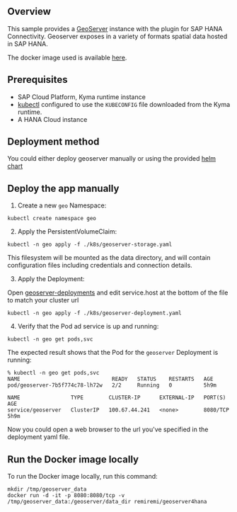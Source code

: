 ## Overview

This sample provides a [GeoServer](https://www.geoserver.org) instance with the plugin for SAP HANA Connectivity. Geoserver exposes in a variety of formats spatial data hosted in SAP HANA.

The docker image used is available [here](https://github.com/remi-sap/geoserver4hana/blob/master/Dockerfile). 

## Prerequisites

- SAP Cloud Platform, Kyma runtime instance
- [kubectl](https://kubernetes.io/docs/tasks/tools/install-kubectl/) configured to use the `KUBECONFIG` file downloaded from the Kyma runtime.
- A HANA Cloud instance

## Deployment method

You could either deploy geoserver manually or using the provided [helm chart](../helm-charts/geoserver/README.md)

## Deploy the app manually

1. Create a new `geo` Namespace:

```shell script
kubectl create namespace geo
```

2. Apply the PersistentVolumeClaim:

```shell script
kubectl -n geo apply -f ./k8s/geoserver-storage.yaml
```
This filesystem will be mounted as the data directory, and will contain configuration files including credentials and connection details.

3. Apply the Deployment:

Open [geoserver-deployments](./k8s/geoserver-deployments.yaml) and edit service.host at the bottom of the file to match your cluster url

```shell script
kubectl -n geo apply -f ./k8s/geoserver-deployment.yaml
```

4. Verify that the Pod ad service is up and running:

```shell script
kubectl -n geo get pods,svc
```

The expected result shows that the Pod for the `geoserver` Deployment is running:

```shell script
% kubectl -n geo get pods,svc
NAME                             READY   STATUS    RESTARTS   AGE
pod/geoserver-7b5f774c78-lh72w   2/2     Running   0          5h9m

NAME                TYPE        CLUSTER-IP      EXTERNAL-IP   PORT(S)    AGE
service/geoserver   ClusterIP   100.67.44.241   <none>        8080/TCP   5h9m
```

Now you could open a web browser to the url you've specified in the deployment yaml file.

## Run the Docker image locally

To run the Docker image locally, run this command:

```shell script
mkdir /tmp/geoserver_data
docker run -d -it -p 8080:8080/tcp -v /tmp/geoserver_data:/geoserver/data_dir remiremi/geoserver4hana
```
